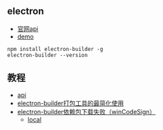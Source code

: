 ## electron 
* [官网api](https://electronjs.org/)
* [demo](https://github.com/tabweb/vue-IM)
```
npm install electron-builder -g
electron-builder --version
```


## 教程
* [api](https://www.w3cschool.cn/electronmanual/wcx31ql6.html)
* [electron-builder打包工具的最简化使用](https://blog.csdn.net/hr541659660/article/details/78731394)
* [electron-builder依赖包下载失败（winCodeSign）](https://www.jianshu.com/p/ccaf2dccd15b)
	* [local](https://pan.baidu.com/disk/home?fr=ibaidu#/all?vmode=list&path=%2Felectron-builder)
